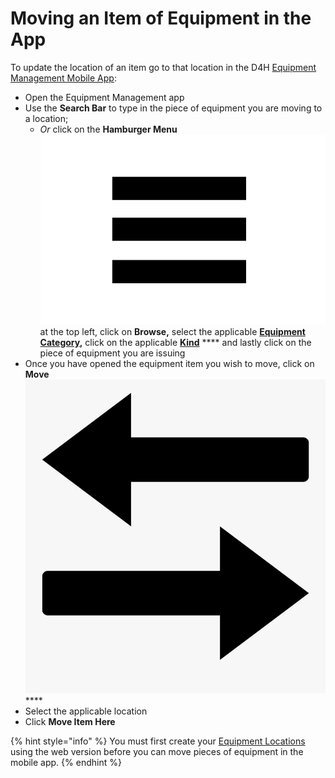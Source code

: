 # Moving an Item of Equipment in the App

To update the location of an item go to that location in the D4H [Equipment Management Mobile App](./):&#x20;

* Open the Equipment Management app
* Use the **Search Bar** to type in the piece of equipment you are moving to a location;&#x20;
  * _Or_ click on the **Hamburger Menu** <img src="../../.gitbook/assets/image (3).png" alt="" data-size="line">at the top left, click on **Browse,** select the applicable [**Equipment Category**](../categories\&kinds/categories/)**,** click on the applicable [**Kind**](../categories\&kinds/kinds/) **** and lastly click on the piece of equipment you are issuing
* Once you have opened the equipment item you wish to move, click on **Move** <img src="../../.gitbook/assets/access.png" alt="" data-size="line">****
* Select the applicable location
* Click **Move Item Here**

{% hint style="info" %}
You must first create your [Equipment Locations](../equipment-locations/creating-an-equipment-location.md) using the web version before you can move pieces of equipment in the mobile app.
{% endhint %}
